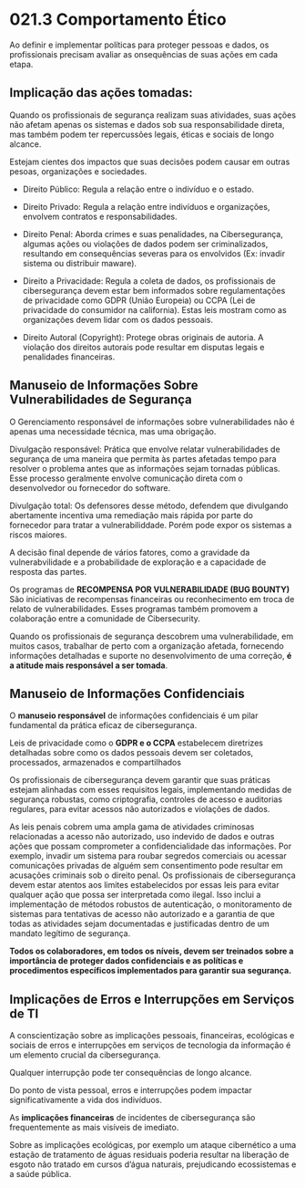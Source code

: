 

# 021.3 Comportamento Ético

Ao definir e implementar políticas para proteger pessoas e dados, os profissionais precisam avaliar as onsequências de suas ações em cada etapa.

## Implicação das ações tomadas:
 Quando os profissionais de segurança realizam suas atividades, suas ações não afetam apenas os sistemas e dados sob sua responsabilidade direta, mas também podem ter repercussões legais, éticas e sociais de longo alcance.

Estejam cientes dos impactos que suas decisões podem causar em outras pesoas, organizações e sociedades.

- Direito Público: Regula a relação entre o indivíduo e o estado.

- Direito Privado: Regula a relação entre indivíduos e organizações, envolvem contratos e responsabilidades.

- Direito Penal: Aborda crimes e suas penalidades, na Cibersegurança, algumas ações ou violações de dados podem ser criminalizados, resultando em consequências severas para os envolvidos (Ex: invadir sistema ou distribuir maware).

- Direito a Privacidade: Regula a coleta de dados, os profissionais de cibersegurança devem estar bem informados sobre regulamentações de privacidade como GDPR (União Europeia) ou CCPA (Lei de privacidade do consumidor na california). Estas leis mostram como as organizações devem lidar com os dados pessoais.

- Direito Autoral (Copyright): Protege obras originais de autoria. A violação dos direitos autorais pode resultar em disputas legais e penalidades financeiras.

## Manuseio de Informações Sobre Vulnerabilidades de Segurança

O Gerenciamento responsável de informações sobre vulnerabilidades não é apenas uma necessidade técnica, mas uma obrigação.

Divulgação responsável: Prática que envolve relatar vulnerabilidades de segurança de uma maneira que permita às partes afetadas tempo para resolver o problema antes que as informações sejam tornadas públicas. Esse processo geralmente envolve comunicação direta com o desenvolvedor ou fornecedor do software.

Divulgação total: Os defensores desse método, defendem que divulgando abertamente incentiva uma remediação mais rápida por parte do fornecedor para tratar a vulnerabiliddade. Porém pode expor os sistemas a riscos maiores.

A decisão final depende de vários fatores, como a gravidade da vulnerabvilidade e a probabilidade de exploração e a capacidade de resposta das partes.

Os programas de **RECOMPENSA POR VULNERABILIDADE (BUG BOUNTY)** São iniciativas de recompensas financeiras ou reconhecimento em troca de relato de vulnerabilidades. Esses programas também promovem a colaboração entre a comunidade de Cibersecurity.

Quando os profissionais de segurança descobrem uma vulnerabilidade, em muitos casos, trabalhar de perto com a organização afetada, fornecendo informações detalhadas e suporte no desenvolvimento de uma correção, **é a atitude mais responsável a ser tomada**.

## Manuseio de Informações Confidenciais

O **manuseio responsável** de informações confidenciais é um pilar fundamental da prática eficaz de cibersegurança.

Leis de privacidade como o **GDPR e o CCPA** estabelecem diretrizes detalhadas sobre
como os dados pessoais devem ser coletados, processados, armazenados e compartilhados

Os profissionais de cibersegurança devem garantir que suas práticas estejam alinhadas com esses requisitos legais, implementando medidas de segurança robustas, como criptografia, controles de acesso e auditorias regulares, para evitar acessos não autorizados e  violações de dados.

As leis penais cobrem uma ampla gama de atividades criminosas relacionadas a acesso não autorizado, uso indevido de dados e outras ações que possam comprometer a confidencialidade das informações. Por exemplo, invadir um sistema para roubar segredos comerciais ou  acessar comunicações privadas de alguém sem consentimento pode resultar em acusações criminais sob o direito penal. Os profissionais de
cibersegurança devem estar atentos aos limites estabelecidos por essas leis para evitar qualquer ação que possa ser interpretada como ilegal. Isso inclui a implementação de métodos robustos de autenticação, o monitoramento de sistemas para tentativas de acesso não autorizado e a garantia de que todas as atividades sejam documentadas e justificadas dentro de um mandato legítimo de segurança.

 **Todos os colaboradores, em todos os níveis, devem ser treinados sobre a importância de proteger dados confidenciais e as políticas e procedimentos específicos implementados para garantir sua segurança.** 

 ## Implicações de Erros e Interrupções em Serviços de TI

 A conscientização sobre as implicações pessoais, financeiras, ecológicas e sociais de erros e interrupções em serviços de tecnologia da informação é um elemento crucial da cibersegurança.

 Qualquer interrupção pode ter consequências de longo alcance.

 Do ponto de vista pessoal, erros e interrupções podem impactar significativamente a vida dos indivíduos.

 As **implicações financeiras** de incidentes de cibersegurança são frequentemente as mais visíveis de imediato.

 Sobre as implicações ecológicas, por exemplo  um ataque cibernético a uma estação de tratamento de águas residuais poderia resultar na liberação de esgoto não tratado em cursos d’água naturais, prejudicando ecossistemas e a saúde pública.